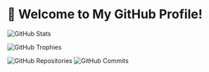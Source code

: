 # 👋 Welcome to My GitHub Profile!

![GitHub Stats](https://github-readme-stats.vercel.app/api?username=JuniorCarti&show_icons=true&theme=radical)

![GitHub Trophies](https://github-profile-trophy.vercel.app/?username=JuniorCarti&theme=onedark)

![GitHub Repositories](https://img.shields.io/github/repos/JuniorCarti?color=blue&label=Total%20Repositories)
![GitHub Commits](https://img.shields.io/github/commit-activity/y/JuniorCarti?color=green&label=Total%20Commits)
